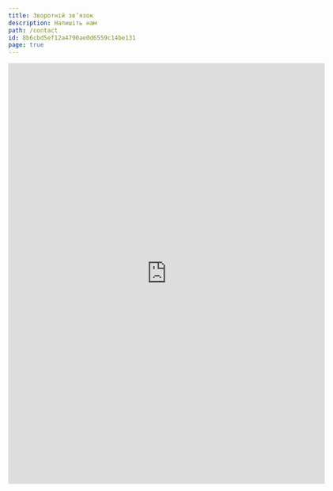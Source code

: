 ```yaml
---
title: Зворотній зв’язок
description: Напишіть нам
path: /contact
id: 8b6cbd5ef12a4790ae0d6559c14be131
page: true
---
```


<iframe src="https://docs.google.com/forms/d/e/1FAIpQLSeQbekZijJvS6W8yyn7r7C_ormlImFaqcxtTkmAitdD-q8vDg/viewform?embedded=true?hl=uk" width="640" height="850" frameborder="0" marginheight="0" marginwidth="0">Завантаження…</iframe>
